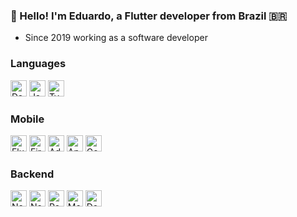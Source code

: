 ### 👋 Hello! I'm Eduardo, a Flutter developer from Brazil 🇧🇷

- Since 2019 working as a software developer

### Languages

[<img alt="Dart" width="26px" src="https://www.vectorlogo.zone/logos/dartlang/dartlang-icon.svg" />][dart]
<img alt="Javascript" width="26px" src="https://upload.vectorlogo.zone/logos/javascript/images/239ec8a4-163e-4792-83b6-3f6d96911757.svg" />
[<img alt="Typescript" width="26px" src="https://www.vectorlogo.zone/logos/typescriptlang/typescriptlang-icon.svg" />][typescript]

### Mobile

[<img alt="Flutter" width="26px" src="https://www.vectorlogo.zone/logos/flutterio/flutterio-icon.svg" />][flutter]
[<img alt="Firebase" width="26px" src="https://www.vectorlogo.zone/logos/firebase/firebase-icon.svg" />][firebase]
[<img alt="Adbmob" width="26px" src="https://www.vectorlogo.zone/logos/google_admob/google_admob-icon.svg" />][admob]
[<img alt="App Store" width="26px" src="https://www.vectorlogo.zone/logos/apple_appstore/apple_appstore-icon.svg" />][appstore]
[<img alt="Google Play" width="26px" src="https://www.vectorlogo.zone/logos/google_play/google_play-icon.svg" />][googleplay]

### Backend

[<img alt="Node.js" width="26px" src="https://www.vectorlogo.zone/logos/nodejs/nodejs-icon.svg" />][nodejs]
[<img alt="NestJS" width="26px" src="https://www.vectorlogo.zone/logos/nestjs/nestjs-icon.svg" />][nestjs]
[<img alt="Postgres" width="26px" src="https://www.vectorlogo.zone/logos/postgresql/postgresql-icon.svg" />][postgres]
[<img alt="MongoDB" width="26px" src="https://www.vectorlogo.zone/logos/mongodb/mongodb-icon.svg" />][mongodb]
[<img alt="Docker" width="26px" src="https://www.vectorlogo.zone/logos/docker/docker-tile.svg" />][docker]

<!-- Redirectors -->

[dart]: https://dart.dev
[typescript]: https://www.typescriptlang.org
[flutter]: https://flutter.dev
[firebase]: https://firebase.google.com/
[admob]: https://apps.admob.com
[appstore]: https://developer.apple.com
[googleplay]: https://play.google.com/console/developers
[nodejs]: https://nodejs.org
[nestjs]: https://nestjs.com
[postgres]: https://www.postgresql.org
[mongodb]: https://www.mongodb.com/pt-br
[docker]: https://www.docker.com
